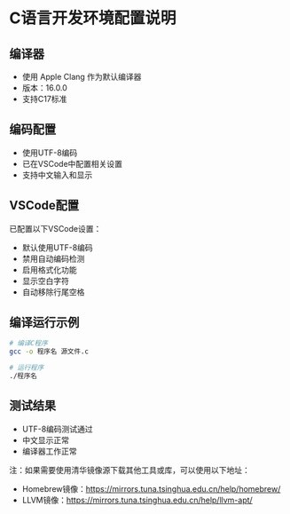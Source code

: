 # C语言开发环境配置说明

## 编译器
- 使用 Apple Clang 作为默认编译器
- 版本：16.0.0
- 支持C17标准

## 编码配置
- 使用UTF-8编码
- 已在VSCode中配置相关设置
- 支持中文输入和显示

## VSCode配置
已配置以下VSCode设置：
- 默认使用UTF-8编码
- 禁用自动编码检测
- 启用格式化功能
- 显示空白字符
- 自动移除行尾空格

## 编译运行示例
```bash
# 编译C程序
gcc -o 程序名 源文件.c

# 运行程序
./程序名
```

## 测试结果
- UTF-8编码测试通过
- 中文显示正常
- 编译器工作正常

注：如果需要使用清华镜像源下载其他工具或库，可以使用以下地址：
- Homebrew镜像：https://mirrors.tuna.tsinghua.edu.cn/help/homebrew/
- LLVM镜像：https://mirrors.tuna.tsinghua.edu.cn/help/llvm-apt/
